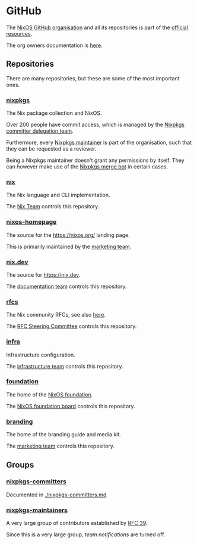 # GitHub

The [NixOS GitHub organisation](https://github.com/nixos) and all its repositories is part of the [official resources](./resources.md).

The org owners documentation is [here](./github-org-owners.md).

## Repositories

There are many repositories, but these are some of the most important ones.

### [nixpkgs](https://github.com/nixos/nixpkgs/)

The Nix package collection and NixOS.

Over 200 people have commit access, which is managed by the [Nixpkgs committer delegation team](./nixpkgs-committers.md).

Furthermore, every [Nixpkgs maintainer](https://github.com/NixOS/nixpkgs/tree/master/maintainers) is part of the organisation, such that they can be requested as a reviewer.

Being a Nixpkgs maintainer doesn't grant any permissions by itself.
They can however make use of the [Nixpkgs merge bot](https://github.com/NixOS/nixpkgs-merge-bot) in certain cases.

### [nix](https://github.com/NixOS/nix)

The Nix language and CLI implementation.

The [Nix Team](https://nixos.org/community/teams/nix/) controls this repository.

### [nixos-homepage](https://github.com/nixos/nixos-homepage)

The source for the https://nixos.org/ landing page.

This is primarily maintained by the [marketing team](https://nixos.org/community/teams/marketing/).

### [nix.dev](https://github.com/NixOS/nix.dev)

The source for https://nix.dev.

The [documentation team](https://nixos.org/community/teams/documentation/) controls this repository.

### [rfcs](https://github.com/NixOS/rfcs)

The Nix community RFCs, see also [here](./governance.md#rfc-process).

The [RFC Steering Committee](https://nixos.org/community/teams/rfc-steering-committee/) controls this repository.

### [infra](https://github.com/nixos/infra)

Infrastructure configuration.

The [infrastructure team](https://nixos.org/community/teams/infrastructure/) controls this repository.

### [foundation](https://github.com/NixOS/foundation)

The home of the [NixOS foundation](./resources.md#foundation).

The [NixOS foundation board](https://nixos.org/community/teams/foundation-board/) controls this repository.

### [branding](https://github.com/NixOS/branding)

The home of the branding guide and media kit.

The [marketing team](https://nixos.org/community/teams/marketing/) controls this repository.

## Groups

### [nixpkgs-committers](https://github.com/orgs/NixOS/teams/nixpkgs-committers)

Documented in [./nixpkgs-committers.md](./nixpkgs-committers.md).

### [nixpkgs-maintainers](https://github.com/orgs/NixOS/teams/nixpkgs-maintainers)

A very large group of contributors established by [RFC 39](https://github.com/NixOS/rfcs/blob/master/rfcs/0039-unprivileged-maintainer-teams.md).

Since this is a very large group, _team notifications_ are turned off.
